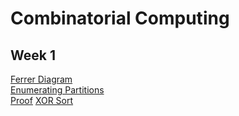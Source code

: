 # Combinatorial Computing
## Week 1
[Ferrer Diagram](Week-1/ferrer_part_a.cpp)  
[Enumerating Partitions](Week-1/ferrer_part_b.cpp)  
[Proof](Week-1/proof_ferrer.pdf)
[XOR Sort](Week-1/xor_sort.cpp)
